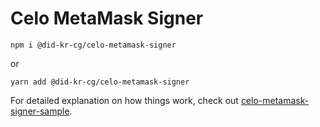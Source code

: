 # Celo MetaMask Signer

```
npm i @did-kr-cg/celo-metamask-signer
```
or
```
yarn add @did-kr-cg/celo-metamask-signer
```

For detailed explanation on how things work, check out [celo-metamask-signer-sample](https://github.com/daoauth/celo-metamask-signer-sample).
